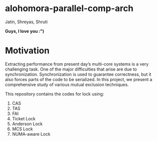 # alohomora-parallel-comp-arch

Jatin, Shreyas, Shruti

**Guys, I love you :")**

# Motivation

Extracting performance from present day’s multi-core systems is a very challenging task. One of the major difficulties that arise are due to synchronization. Synchronization is used to guarantee correctness, but it also forces parts of the code to be serialized. In this project, we present a comprehensive study of various mutual exclusion techniques.

This repository contains the codes for lock using:

1. CAS
2. TAS
3. FAI
4. Ticket Lock
5. Anderson Lock
6. MCS Lock
7. NUMA-aware Lock
